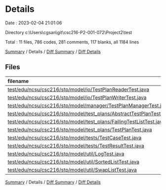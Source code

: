 # Details

Date : 2023-02-04 21:01:06

Directory c:\\Users\\cgsan\\git\\csc216-P2-001-072\\Project2\\test

Total : 11 files,  786 codes, 281 comments, 117 blanks, all 1184 lines

[Summary](results.md) / Details / [Diff Summary](diff.md) / [Diff Details](diff-details.md)

## Files
| filename | language | code | comment | blank | total |
| :--- | :--- | ---: | ---: | ---: | ---: |
| [test/edu/ncsu/csc216/stp/model/io/TestPlanReaderTest.java](/test/edu/ncsu/csc216/stp/model/io/TestPlanReaderTest.java) | Java | 19 | 11 | 7 | 37 |
| [test/edu/ncsu/csc216/stp/model/io/TestPlanWriterTest.java](/test/edu/ncsu/csc216/stp/model/io/TestPlanWriterTest.java) | Java | 53 | 16 | 7 | 76 |
| [test/edu/ncsu/csc216/stp/model/manager/TestPlanManagerTest.java](/test/edu/ncsu/csc216/stp/model/manager/TestPlanManagerTest.java) | Java | 137 | 46 | 18 | 201 |
| [test/edu/ncsu/csc216/stp/model/test_plans/AbstractTestPlanTest.java](/test/edu/ncsu/csc216/stp/model/test_plans/AbstractTestPlanTest.java) | Java | 91 | 32 | 13 | 136 |
| [test/edu/ncsu/csc216/stp/model/test_plans/FailingTestListTest.java](/test/edu/ncsu/csc216/stp/model/test_plans/FailingTestListTest.java) | Java | 64 | 23 | 11 | 98 |
| [test/edu/ncsu/csc216/stp/model/test_plans/TestPlanTest.java](/test/edu/ncsu/csc216/stp/model/test_plans/TestPlanTest.java) | Java | 51 | 20 | 8 | 79 |
| [test/edu/ncsu/csc216/stp/model/tests/TestCaseTest.java](/test/edu/ncsu/csc216/stp/model/tests/TestCaseTest.java) | Java | 79 | 32 | 14 | 125 |
| [test/edu/ncsu/csc216/stp/model/tests/TestResultTest.java](/test/edu/ncsu/csc216/stp/model/tests/TestResultTest.java) | Java | 34 | 20 | 7 | 61 |
| [test/edu/ncsu/csc216/stp/model/util/LogTest.java](/test/edu/ncsu/csc216/stp/model/util/LogTest.java) | Java | 40 | 20 | 8 | 68 |
| [test/edu/ncsu/csc216/stp/model/util/SortedListTest.java](/test/edu/ncsu/csc216/stp/model/util/SortedListTest.java) | Java | 80 | 26 | 12 | 118 |
| [test/edu/ncsu/csc216/stp/model/util/SwapListTest.java](/test/edu/ncsu/csc216/stp/model/util/SwapListTest.java) | Java | 138 | 35 | 12 | 185 |

[Summary](results.md) / Details / [Diff Summary](diff.md) / [Diff Details](diff-details.md)